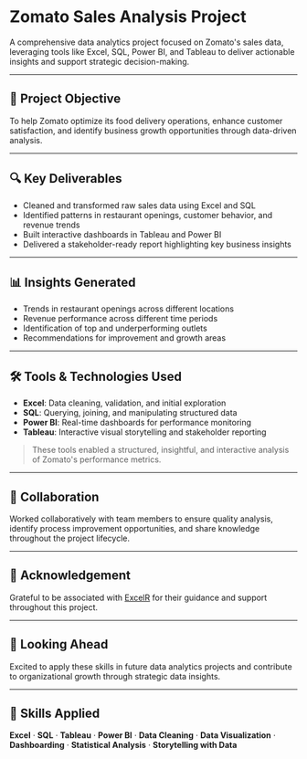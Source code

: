 # Zomato Sales Analysis Project

A comprehensive data analytics project focused on Zomato's sales data, leveraging tools like Excel, SQL, Power BI, and Tableau to deliver actionable insights and support strategic decision-making.

---

## 📌 Project Objective
To help Zomato optimize its food delivery operations, enhance customer satisfaction, and identify business growth opportunities through data-driven analysis.

---

## 🔍 Key Deliverables
- Cleaned and transformed raw sales data using Excel and SQL
- Identified patterns in restaurant openings, customer behavior, and revenue trends
- Built interactive dashboards in Tableau and Power BI
- Delivered a stakeholder-ready report highlighting key business insights

---

## 📊 Insights Generated
- Trends in restaurant openings across different locations
- Revenue performance across different time periods
- Identification of top and underperforming outlets
- Recommendations for improvement and growth areas

---

## 🛠 Tools & Technologies Used
- **Excel**: Data cleaning, validation, and initial exploration
- **SQL**: Querying, joining, and manipulating structured data
- **Power BI**: Real-time dashboards for performance monitoring
- **Tableau**: Interactive visual storytelling and stakeholder reporting

> These tools enabled a structured, insightful, and interactive analysis of Zomato's performance metrics.

---

## 👥 Collaboration
Worked collaboratively with team members to ensure quality analysis, identify process improvement opportunities, and share knowledge throughout the project lifecycle.

---

## 🙏 Acknowledgement
Grateful to be associated with [ExcelR](https://excelr.com) for their guidance and support throughout this project.

---

## 🚀 Looking Ahead
Excited to apply these skills in future data analytics projects and contribute to organizational growth through strategic data insights.

---

## 📌 Skills Applied
**Excel** · **SQL** · **Tableau** · **Power BI** · **Data Cleaning** · **Data Visualization** · **Dashboarding** · **Statistical Analysis** · **Storytelling with Data**
